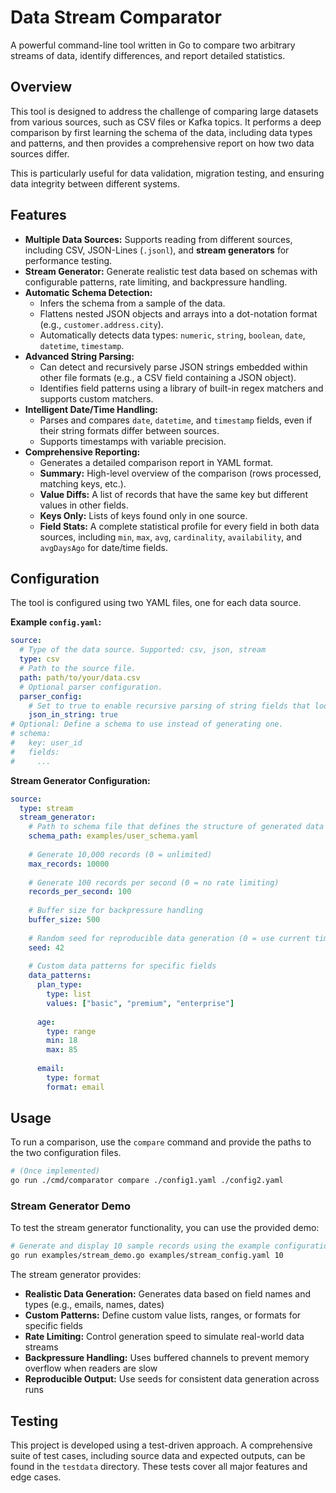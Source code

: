 # Data Stream Comparator

A powerful command-line tool written in Go to compare two arbitrary streams of data, identify differences, and report detailed statistics.

## Overview

This tool is designed to address the challenge of comparing large datasets from various sources, such as CSV files or Kafka topics. It performs a deep comparison by first learning the schema of the data, including data types and patterns, and then provides a comprehensive report on how two data sources differ.

This is particularly useful for data validation, migration testing, and ensuring data integrity between different systems.

## Features

- **Multiple Data Sources:** Supports reading from different sources, including CSV, JSON-Lines (`.jsonl`), and **stream generators** for performance testing.
- **Stream Generator:** Generate realistic test data based on schemas with configurable patterns, rate limiting, and backpressure handling.
- **Automatic Schema Detection:**
    - Infers the schema from a sample of the data.
    - Flattens nested JSON objects and arrays into a dot-notation format (e.g., `customer.address.city`).
    - Automatically detects data types: `numeric`, `string`, `boolean`, `date`, `datetime`, `timestamp`.
- **Advanced String Parsing:**
    - Can detect and recursively parse JSON strings embedded within other file formats (e.g., a CSV field containing a JSON object).
    - Identifies field patterns using a library of built-in regex matchers and supports custom matchers.
- **Intelligent Date/Time Handling:**
    - Parses and compares `date`, `datetime`, and `timestamp` fields, even if their string formats differ between sources.
    - Supports timestamps with variable precision.
- **Comprehensive Reporting:**
    - Generates a detailed comparison report in YAML format.
    - **Summary:** High-level overview of the comparison (rows processed, matching keys, etc.).
    - **Value Diffs:** A list of records that have the same key but different values in other fields.
    - **Keys Only:** Lists of keys found only in one source.
    - **Field Stats:** A complete statistical profile for every field in both data sources, including `min`, `max`, `avg`, `cardinality`, `availability`, and `avgDaysAgo` for date/time fields.

## Configuration

The tool is configured using two YAML files, one for each data source.

**Example `config.yaml`:**
```yaml
source:
  # Type of the data source. Supported: csv, json, stream
  type: csv
  # Path to the source file.
  path: path/to/your/data.csv
  # Optional parser configuration.
  parser_config:
    # Set to true to enable recursive parsing of string fields that look like JSON.
    json_in_string: true
# Optional: Define a schema to use instead of generating one.
# schema:
#   key: user_id
#   fields:
#     ...
```

**Stream Generator Configuration:**
```yaml
source:
  type: stream
  stream_generator:
    # Path to schema file that defines the structure of generated data
    schema_path: examples/user_schema.yaml
    
    # Generate 10,000 records (0 = unlimited)
    max_records: 10000
    
    # Generate 100 records per second (0 = no rate limiting)
    records_per_second: 100
    
    # Buffer size for backpressure handling
    buffer_size: 500
    
    # Random seed for reproducible data generation (0 = use current time)
    seed: 42
    
    # Custom data patterns for specific fields
    data_patterns:
      plan_type:
        type: list
        values: ["basic", "premium", "enterprise"]
      
      age:
        type: range
        min: 18
        max: 85
      
      email:
        type: format
        format: email
```

## Usage

To run a comparison, use the `compare` command and provide the paths to the two configuration files.

```bash
# (Once implemented)
go run ./cmd/comparator compare ./config1.yaml ./config2.yaml
```

### Stream Generator Demo

To test the stream generator functionality, you can use the provided demo:

```bash
# Generate and display 10 sample records using the example configuration
go run examples/stream_demo.go examples/stream_config.yaml 10
```

The stream generator provides:

- **Realistic Data Generation:** Generates data based on field names and types (e.g., emails, names, dates)
- **Custom Patterns:** Define custom value lists, ranges, or formats for specific fields
- **Rate Limiting:** Control generation speed to simulate real-world data streams
- **Backpressure Handling:** Uses buffered channels to prevent memory overflow when readers are slow
- **Reproducible Output:** Use seeds for consistent data generation across runs

## Testing

This project is developed using a test-driven approach. A comprehensive suite of test cases, including source data and expected outputs, can be found in the `testdata` directory. These tests cover all major features and edge cases.

